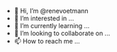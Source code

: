 - 👋 Hi, I’m @renevoetmann
- 👀 I’m interested in ...
- 🌱 I’m currently learning ...
- 💞️ I’m looking to collaborate on ...
- 📫 How to reach me ...

<!---
renevoetmann/renevoetmann is a ✨ special ✨ repository because its `README.md` (this file) appears on your GitHub profile.
You can click the Preview link to take a look at your changes.
--->
